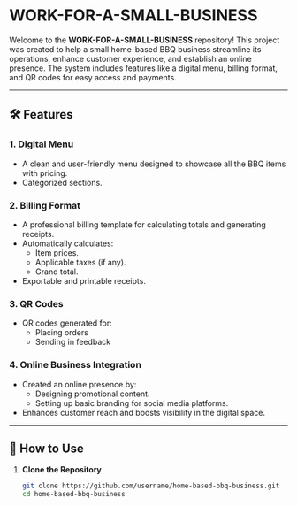 # WORK-FOR-A-SMALL-BUSINESS

Welcome to the **WORK-FOR-A-SMALL-BUSINESS** repository! This project was created to help a small home-based BBQ business streamline its operations, enhance customer experience, and establish an online presence. The system includes features like a digital menu, billing format, and QR codes for easy access and payments.

---

## 🛠️ Features

### 1. **Digital Menu**
   - A clean and user-friendly menu designed to showcase all the BBQ items with pricing.
   - Categorized sections.
   
### 2. **Billing Format**
   - A professional billing template for calculating totals and generating receipts.
   - Automatically calculates:
     - Item prices.
     - Applicable taxes (if any).
     - Grand total.
   - Exportable and printable receipts.

### 3. **QR Codes**
   - QR codes generated for:
     - Placing orders
     - Sending in feedback
   
### 4. **Online Business Integration**
   - Created an online presence by:
     - Designing promotional content.
     - Setting up basic branding for social media platforms.
   - Enhances customer reach and boosts visibility in the digital space.

---

## 🚀 How to Use

1. **Clone the Repository**
   ```bash
   git clone https://github.com/username/home-based-bbq-business.git
   cd home-based-bbq-business
